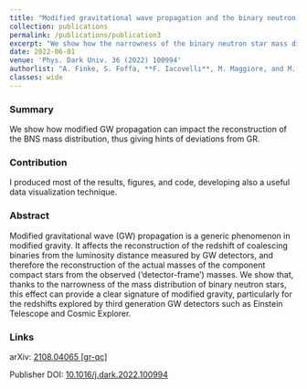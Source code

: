 ```yaml
---
title: "Modified gravitational wave propagation and the binary neutron star mass function"
collection: publications
permalink: /publications/publication3
excerpt: "We show how the narrowness of the binary neutron star mass distribution can give clear signatures of modified gravity."
date: 2022-06-01
venue: 'Phys. Dark Univ. 36 (2022) 100994'
authorlist: "A. Finke, S. Foffa, **F. Iacovelli**, M. Maggiore, and M. Mancarella"
classes: wide
---
```


<span class="__dimensions_badge_embed__" data-doi="10.1016/j.dark.2022.100994" data-style="small_circle" data-hide-zero-citations="true"></span><script async src="https://badge.dimensions.ai/badge.js" charset="utf-8"></script>

<html>
<head>
   <script src="https://code.jquery.com/jquery-3.7.0.js"></script>
</head>
<body>

<div id="inspirecount"></div>
<script>
var recid = '1901869';
var recurl = 'https://inspirehep.net/api/literature/?q=recid%3A'+recid+'&size=10&page=1&fields=citation_count&format=json';

if (recid === "undefined") {
	document.getElementById("inspirecount").innerHTML='';
} else {
	$.getJSON(recurl, function(data){
    	var html =`<a href="https://inspirehep.net/literature/${recid}" target="_blank"><button type="button inspire" class="btn btn-inspire">iNSPIRE </button></a><span class="badge inspcitations">${data.hits.hits[0].metadata.citation_count} citations</span>`    
    	document.getElementById("inspirecount").innerHTML= html
  });
}
</script>
</body>
</html>

### Summary
We show how modified GW propagation can impact the reconstruction of the BNS mass distribution, thus giving hints of deviations from GR.

### Contribution
I produced most of the results, figures, and code, developing also a useful data visualization technique.

### Abstract
Modified gravitational wave (GW) propagation is a generic phenomenon in modified gravity. It affects the reconstruction of the redshift of coalescing binaries from the luminosity distance measured by GW detectors, and therefore the reconstruction of the actual masses of the component compact stars from the observed (‘detector-frame’) masses. We show that, thanks to the narrowness of the mass distribution of binary neutron stars, this effect can provide a clear signature of modified gravity, particularly for the redshifts explored by third generation GW detectors such as Einstein Telescope and Cosmic Explorer.

### Links

<i class="ai ai-arxiv ai-fw"></i> arXiv: <a href="https://arxiv.org/abs/2108.04065" target="_blank">2108.04065 [gr-qc]</a>

<i class="ai ai-doi ai-fw"></i> Publisher DOI: <a href="https://doi.org/10.1016/j.dark.2022.100994" target="_blank">10.1016/j.dark.2022.100994</a>